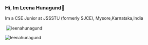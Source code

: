 ### Hi, Im Leena Hunagund👋
Im a CSE Junior at JSSSTU (formerly SJCE), Mysore,Karnataka,India
<!--
**leenahunagund/leenahunagund** is a ✨ _special_ ✨ repository because its `README.md` (this file) appears on your GitHub profile.

Here are some ideas to get you started:

- 🔭 I’m currently working on ... 
- 🌱 I’m currently learning ...
- 👯 I’m looking to collaborate on ...
- 🤔 I’m looking for help with ...
- 💬 Ask me about ...
- 📫 How to reach me: ...
- 😄 Pronouns: ...
- ⚡ Fun fact: ...
--> 
<p>&nbsp;<img align="center" src="https://github-readme-stats.vercel.app/api?username=leenahunagund &show_icons=true&locale=en" alt="leenahunagund" /></p>

<p><img align="center" src="https://github-readme-stats.vercel.app/api/top-langs?username=leenahunagund&show_icons=true&locale=en&layout=compact" alt="leenahunagund" /></p>
